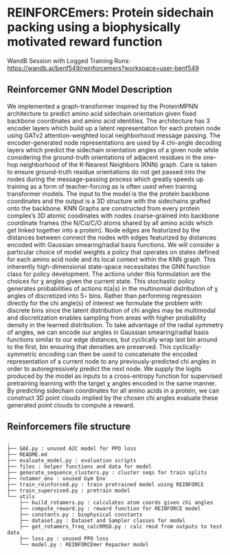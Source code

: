 
# REINFORCEmers: Protein sidechain packing using a biophysically motivated reward function

WandB Session with Logged Training Runs: https://wandb.ai/benf549/reinforcemers?workspace=user-benf549

## Reinforcemer GNN Model Description
We implemented a graph-transformer inspired by the ProteinMPNN
architecture to predict amino acid sidechain orientation given fixed backbone coordinates and
amino acid identities. The architecture has 3 encoder layers which build up a latent representation
for each protein node using GATv2 attention-weighted local neighborhood message passing.
The encoder-generated node representations are used by 4 chi-angle decoding layers which predict
the sidechain orientation angles of a given node while considering the ground-truth orientations of
adjacent residues in the one-hop neighborhood of the K-Nearest Neighbors (KNN) graph. Care
is taken to ensure ground-truth residue orientations do not get passed into the nodes during the
message-passing process which greatly speeds up training as a form of teacher-forcing as is often
used when training transformer models. The input to the model is the the protein backbone coordinates
and the output is a 3D structure with the sidechains grafted onto the backbone. KNN Graphs are
constructed from every protein complex’s 3D atomic coodinates with nodes coarse-grained into
backbone coordinate frames (the N/Cα/C/O atoms shared by all amino acids which get linked
together into a protein). Node edges are featurized by the distances between connect the nodes with
edges featurized by distances encoded with Gaussian smearing/radial basis functions.
We will consider a particular choice of model weights a policy that operates on states defined for
each amino acid node and its local context within the KNN graph. This inherently high-dimensional
state-space necessitates the GNN function class for policy development. The actions under this
formulation are the choices for χ angles given the current state.
This stochastic policy generates probabilities of actions π(a|s) in the multinomial distribution of χ
angles of discretized into 5◦ bins. Rather than performing regression directly for the chi angle(s) of
interest we formulate the problem with discrete bins since the latent distribution of chi angles may
be multimodal and discretization enables sampling from areas with higher probability density in the
learned distribution. To take advantage of the radial symmetry of angles, we can encode our angles in
Gaussian smearing/radial basis functions similar to our edge distances, but cyclically wrap last bin
around to the first, bin ensuring that densities are preserved. This cyclically-symmetric encoding can
then be used to concatenate the encoded representation of a current node to any previously-predicted
chi angles in order to autoregressively predict the next node. We supply the logits produced by the model as inputs to a cross-entropy function for supervised pretraining learning with the target χ
angles encoded in the same manner.
By predicting sidechain coordinates for all amino acids in a protein, we can construct 3D point
clouds implied by the chosen chi angles evaluate these generated point clouds to compute a reward.

## Reinforcemers file structure
```
.
├── GAE.py : unused A2C model for PPO loss
├── README.md
├── evaluate_model.py : evaluation scripts
├── files : helper functions and data for model
├── generate_sequence_clusters.py : cluster seqs for train splits
├── rotamer_env : unused Gym Env
├── train_reinforced.py : train pretrained model using REINFORCE
├── train_supervised.py : pretrain model
└── utils
    ├── build_rotamers.py : calculates atom coords given chi angles
    ├── compute_reward.py : reward function for REINFORCE model
    ├── constants.py : biophysical constants
    ├── dataset.py : Dataset and Sampler classes for model
    ├── get_rotamers_freq_calcRMSD.py : calc rmsd from outputs to test data
    ├── loss.py : unused PPO loss 
    └── model.py : REINFORCEmer Repacker model
```

